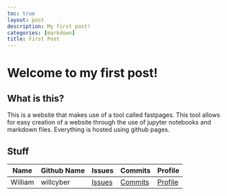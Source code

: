 ```yaml
---
toc: true
layout: post
description: My first post!
categories: [markdown]
title: First Post
---
```

# Welcome to my first post!

## What is this?

This is a website that makes use of a tool called fastpages. This tool allows for easy creation of a website through the use of jupyter notebooks and markdown files. Everything is hosted using github pages.


## Stuff

| Name | Github Name | Issues | Commits | Profile | 
| --- | --- | --- | --- | --- | 
| William | willcyber | [Issues](https://github.com/willcyber/fastpages/issues) | [Commits](https://github.com/willcyber/fastpages/commits?author=willcyber) | [Profile](https://github.com/willcyber) | 